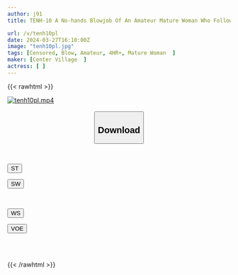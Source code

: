 ```yaml
---
author: j91
title: TENH-10 A No-hands Blowjob Of An Amateur Mature Woman Who Followed The Pick-up! ! I Took Her To My House And Ejaculated In Her Mouth. 30 People 4 Hours

url: /v/tenh10pl
date: 2024-03-27T16:10:00Z
image: "tenh10pl.jpg"
tags: [Censored, Blow, Amateur, 4HR+, Mature Woman	]
maker: [Center Village  ]
actress: [ ]
---
```



{{< rawhtml >}}

<div class="video" data-videoid="61aadAwva9UvMq">
    <a href="javascript:;">
        <img src="/v/tenh10pl/tenh10pl.jpg" width="WIDTH" height="HEIGHT" alt="tenh10pl.mp4" loading="lazy">
    </a>
</div>

<script type="text/javascript" src="https://j91.asia/asset/on-demand-st.js"></script>

<br>
  <link rel="stylesheet" href="https://j91.asia/asset/bs5.css">
  
  <center>
  <button class="btn btn-primary" type="button" data-bs-toggle="collapse" data-bs-target=".multi-collapse" aria-expanded="false" aria-controls="multiCollapseExample1 multiCollapseExample2"><h2>Download</h2></button></center>
</p>
<div class="row">
  <div class="col">
    <div class="collapse multi-collapse" id="multiCollapseExample1">
      <div class="card card-body">
	      	      <br>
<div class="buttons">  
<p><a href="https://streamtape.to/v/61aadAwva9UvMq" target="_blank"><button class="btn-hover color-3"><i class="fa fa-download"></i> ST</button></a></p>
<p><a href="https://asnwish.com/uy64b88fw9uh" target="_blank"><button class="btn-hover color-2"><i class="fa fa-download"></i> SW</button></a></p></div>
    </div>
  </div>
</div>
  <div class="col">
    <div class="collapse multi-collapse" id="multiCollapseExample2">
      <div class="card card-body">
	      <br>
<div class="buttons">
<p><a href="https://wolfstream.tv/sb3pk9rn5f7q"><button class="btn-hover color-9"><i class="fa fa-download"></i> WS</button></a></p>
<p><a href="https://voe.sx/bloagxsrvqel"><button class="btn-hover color-8"><i class="fa fa-download"></i> VOE</button></a></p></div>
<br><br>
      </div>
    </div>
  </div>
</div>

{{< /rawhtml >}}